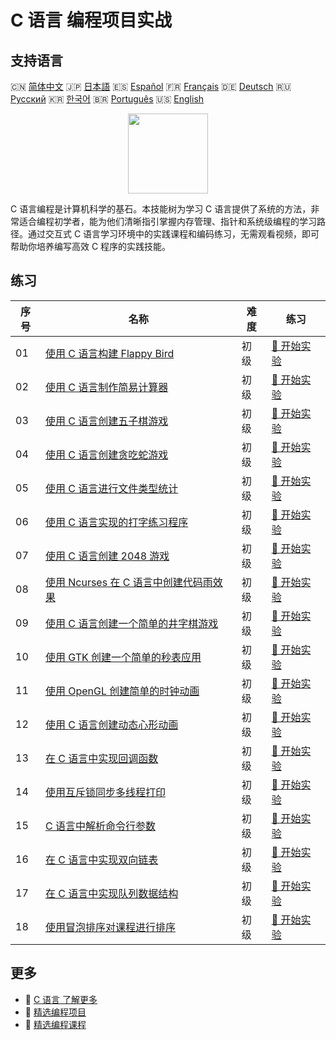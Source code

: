 # C 语言 编程项目实战

## 支持语言

🇨🇳 [简体中文](README_zh.md) 🇯🇵 [日本語](README_ja.md) 🇪🇸 [Español](README_es.md) 🇫🇷 [Français](README_fr.md) 🇩🇪 [Deutsch](README_de.md) 🇷🇺 [Русский](README_ru.md) 🇰🇷 [한국어](README_ko.md) 🇧🇷 [Português](README_pt.md) 🇺🇸 [English](README.md) 

<div align="center">
<img width="128px" src="https://file.labex.io/path/GAbMWgBPUOxV.png">
</div>

C 语言编程是计算机科学的基石。本技能树为学习 C 语言提供了系统的方法，非常适合编程初学者，能为他们清晰指引掌握内存管理、指针和系统级编程的学习路径。通过交互式 C 语言学习环境中的实践课程和编码练习，无需观看视频，即可帮助你培养编写高效 C 程序的实践技能。

## 练习

|   序号 | 名称                                                                                                                          | 难度   | 练习                                                                                                       |
|--------|-------------------------------------------------------------------------------------------------------------------------------|--------|------------------------------------------------------------------------------------------------------------|
|     01 | [使用 C 语言构建 Flappy Bird](https://labex.io/zh/courses/project-building-flappy-bird-using-c)                               | 初级   | [🚀 开始实验](https://labex.io/zh/courses/project-building-flappy-bird-using-c)                            |
|     02 | [使用 C 语言制作简易计算器](https://labex.io/zh/courses/project-making-a-simple-calculator-using-c)                           | 初级   | [🚀 开始实验](https://labex.io/zh/courses/project-making-a-simple-calculator-using-c)                      |
|     03 | [使用 C 语言创建五子棋游戏](https://labex.io/zh/courses/project-creating-a-gomoku-game-in-c)                                  | 初级   | [🚀 开始实验](https://labex.io/zh/courses/project-creating-a-gomoku-game-in-c)                             |
|     04 | [使用 C 语言创建贪吃蛇游戏](https://labex.io/zh/courses/project-creating-a-snake-game-in-c)                                   | 初级   | [🚀 开始实验](https://labex.io/zh/courses/project-creating-a-snake-game-in-c)                              |
|     05 | [使用 C 语言进行文件类型统计](https://labex.io/zh/courses/project-file-type-statistics-using-c)                               | 初级   | [🚀 开始实验](https://labex.io/zh/courses/project-file-type-statistics-using-c)                            |
|     06 | [使用 C 语言实现的打字练习程序](https://labex.io/zh/courses/project-typing-practice-program-using-c)                          | 初级   | [🚀 开始实验](https://labex.io/zh/courses/project-typing-practice-program-using-c)                         |
|     07 | [使用 C 语言创建 2048 游戏](https://labex.io/zh/courses/project-creating-a-2048-game-in-c)                                    | 初级   | [🚀 开始实验](https://labex.io/zh/courses/project-creating-a-2048-game-in-c)                               |
|     08 | [使用 Ncurses 在 C 语言中创建代码雨效果](https://labex.io/zh/courses/project-creating-a-code-rain-in-c-using-ncurses)         | 初级   | [🚀 开始实验](https://labex.io/zh/courses/project-creating-a-code-rain-in-c-using-ncurses)                 |
|     09 | [使用 C 语言创建一个简单的井字棋游戏](https://labex.io/zh/courses/project-creating-a-simple-tic-tac-toe-game-in-c)            | 初级   | [🚀 开始实验](https://labex.io/zh/courses/project-creating-a-simple-tic-tac-toe-game-in-c)                 |
|     10 | [使用 GTK 创建一个简单的秒表应用](https://labex.io/zh/courses/project-create-a-simple-stopwatch-app-using-gtk)                | 初级   | [🚀 开始实验](https://labex.io/zh/courses/project-create-a-simple-stopwatch-app-using-gtk)                 |
|     11 | [使用 OpenGL 创建简单的时钟动画](https://labex.io/zh/courses/project-creating-a-simple-clock-animation-using-opengl-and-glut) | 初级   | [🚀 开始实验](https://labex.io/zh/courses/project-creating-a-simple-clock-animation-using-opengl-and-glut) |
|     12 | [使用 C 语言创建动态心形动画](https://labex.io/zh/courses/project-creating-a-dynamic-heart-animation-with-c)                  | 初级   | [🚀 开始实验](https://labex.io/zh/courses/project-creating-a-dynamic-heart-animation-with-c)               |
|     13 | [在 C 语言中实现回调函数](https://labex.io/zh/courses/project-callback-functions)                                             | 初级   | [🚀 开始实验](https://labex.io/zh/courses/project-callback-functions)                                      |
|     14 | [使用互斥锁同步多线程打印](https://labex.io/zh/courses/project-chaotic-typewriter)                                            | 初级   | [🚀 开始实验](https://labex.io/zh/courses/project-chaotic-typewriter)                                      |
|     15 | [C 语言中解析命令行参数](https://labex.io/zh/courses/project-command-line-arguments)                                          | 初级   | [🚀 开始实验](https://labex.io/zh/courses/project-command-line-arguments)                                  |
|     16 | [在 C 语言中实现双向链表](https://labex.io/zh/courses/project-doubly-linked-list)                                             | 初级   | [🚀 开始实验](https://labex.io/zh/courses/project-doubly-linked-list)                                      |
|     17 | [在 C 语言中实现队列数据结构](https://labex.io/zh/courses/project-implementing-a-queue)                                       | 初级   | [🚀 开始实验](https://labex.io/zh/courses/project-implementing-a-queue)                                    |
|     18 | [使用冒泡排序对课程进行排序](https://labex.io/zh/courses/project-organizing-course-list)                                      | 初级   | [🚀 开始实验](https://labex.io/zh/courses/project-organizing-course-list)                                  |

## 更多

- 🔗 [C 语言 了解更多](https://labex.io/zh/skilltrees/c)
- 🔗 [精选编程项目](https://github.com/labex-labs/awesome-programming-projects)
- 🔗 [精选编程课程](https://github.com/labex-labs/awesome-programming-courses)

